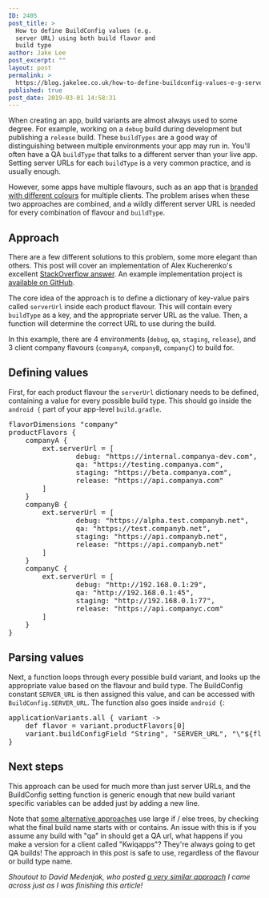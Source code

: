 ```yaml
---
ID: 2405
post_title: >
  How to define BuildConfig values (e.g.
  server URL) using both build flavor and
  build type
author: Jake Lee
post_excerpt: ""
layout: post
permalink: >
  https://blog.jakelee.co.uk/how-to-define-buildconfig-values-e-g-server-url-using-both-build-flavor-and-build-type/
published: true
post_date: 2019-03-01 14:58:31
---
```

When creating an app, build variants are almost always used to some degree. For example, working on a <code>debug</code> build during development but publishing a <code>release</code> build. These <code>buildTypes</code> are a good way of distinguishing between multiple environments your app may run in. You'll often have a QA <code>buildType</code> that talks to a different server than your live app. Setting server URLs for each <code>buildType</code> is a very common practice, and is usually enough.

However, some apps have multiple flavours, such as an app that is <a href="https://blog.jakelee.co.uk/how-to-handle-colours-logically-in-a-multi-flavour-android-app/">branded with different colours</a> for multiple clients. The problem arises when these two approaches are combined, and a wildly different server URL is needed for every combination of flavour and <code>buildType</code>.

<!--more-->
<h2>Approach</h2>
There are a few different solutions to this problem, some more elegant than others. This post will cover an implementation of Alex Kucherenko's excellent <a href="https://stackoverflow.com/a/47199250" target="_blank" rel="noopener noreferrer">StackOverflow answer</a>. An example implementation project is <a href="https://github.com/JakeSteam/CombinedBuildConfigVariables" target="_blank" rel="noopener noreferrer">available on GitHub</a>.

The core idea of the approach is to define a dictionary of key-value pairs called <code>serverUrl</code> inside each product flavour. This will contain every <code>buildType</code> as a key, and the appropriate server URL as the value. Then, a function will determine the correct URL to use during the build.

In this example, there are 4 environments (<code>debug</code>, <code>qa</code>, <code>staging</code>, <code>release</code>), and 3 client company flavours (<code>companyA</code>, <code>companyB</code>, <code>companyC</code>) to build for.
<h2>Defining values</h2>
First, for each product flavour the <code>serverUrl</code> dictionary needs to be defined, containing a value for every possible build type. This should go inside the <code>android {</code> part of your app-level <code>build.gradle</code>.
<pre>flavorDimensions "company"
productFlavors {
    companyA {
        ext.serverUrl = [
                debug: "https://internal.companya-dev.com",
                qa: "https://testing.companya.com",
                staging: "https://beta.companya.com",
                release: "https://api.companya.com"
        ]
    }
    companyB {
        ext.serverUrl = [
                debug: "https://alpha.test.companyb.net",
                qa: "https://test.companyb.net",
                staging: "https://api.companyb.net",
                release: "https://api.companyb.net"
        ]
    }
    companyC {
        ext.serverUrl = [
                debug: "http://192.168.0.1:29",
                qa: "http://192.168.0.1:45",
                staging: "http://192.168.0.1:77",
                release: "https://api.companyc.com"
        ]
    }
}</pre>
<h2>Parsing values</h2>
Next, a function loops through every possible build variant, and looks up the appropriate value based on the flavour and build type. The BuildConfig constant <code>SERVER_URL</code> is then assigned this value, and can be accessed with <code>BuildConfig.SERVER_URL</code>. The function also goes inside <code>android {</code>:
<pre>applicationVariants.all { variant -&gt;
    def flavor = variant.productFlavors[0]
    variant.buildConfigField "String", "SERVER_URL", "\"${flavor.serverUrl[variant.buildType.name]}\""
}</pre>
<h2>Next steps</h2>
This approach can be used for much more than just server URLs, and the BuildConfig setting function is generic enough that new build variant specific variables can be added just by adding a new line.

Note that <a href="https://stackoverflow.com/a/30486355" target="_blank" rel="noopener noreferrer">some alternative approaches</a> use large if / else trees, by checking what the final build name starts with or contains. An issue with this is if you assume any build with "qa" in should get a QA url, what happens if you make a version for a client called "Kwiqapps"? They're always going to get QA builds! The approach in this post is safe to use, regardless of the flavour or build type name.

<em>Shoutout to David Medenjak, who posted <a href="https://blog.davidmedenjak.com/android/2016/11/09/build-variants.html" target="_blank" rel="noopener noreferrer">a very similar approach</a> I came across just as I was finishing this article!</em>

&nbsp;